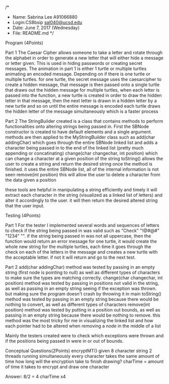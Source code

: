  /*
 * Name: Sabrina Lee A91066880
 * Login:CS8bsip sal040@ucsd.edu
 * Date: June 7, 2017 (Wednesday)
 * File: README.md
 */


Program (4Points)

Part 1
The Caesar Cipher allows someone to take a letter and
rotate through the alphabet in order to generate a new letter
that will either hide a message or letter given. This is used
in hiding passwords or creating secret messages.
The animation in part 1 is either 1 turtle or multiple turtles
animating an encoded message. Depending on if there is one
turtle or multiple turtles.
for one turtle, the secret message uses the caesarcipher to
create a hidden message, that message is then passed onto a
single turtle that draws out the hidden message
for multiple turtles, when each letter is passed into the 
function, a new turtle is created in order to draw the hidden
letter in that message, then the next letter is drawn in a hidden
letter by a new turtle and so on until the entire message is encoded
each turtle draws the hidden letter of the message simultaneously which
is a faster process

Part 2
The StringBuilder created is a class that contains methods to perform
functionalities onto altering strings being passed in.
First the SBNode constructor is created to have default elements 
and a single argument. methods are then applied to the MyStringBuilder
class such as
add(char addingChar) which goes through the entire SBNode linked list
and adds a character being passed in to the end of the linked list
(pretty much appending or concatinating)
change(char changechar, int position) which can change a character
at a given position of the string
toString() allows the user to create a string and return 
the desired string once the method is finished. it uses the entire
SBNode list, all of the internal information is not seen
remove(int position) this will allow the user to delete a character
from the data given a position

these tools are helpful in manipulating a string efficiently and timely
it will extract each character in the string (visualized as a linked 
list of letters) and alter it accordingly to the user. it will then
return the desired altered string that the user input.



Testing (4Points)

Part 1
For the tester I implemented several words and sequences of letters
to check if the string being passed in was valid such as
"Check" "!@#@#" "1234" "". if the string being passed in was not 
all uppercase, then the function would return an error message
for one turtle, it would create the whole new string
for the multiple turtles, each time it goes through
the check on each of the letters in the message and creates
a new turtle with the acceptable letter. if not it will return
and go to the next test.

Part 2
add(char addingChar) method was tested by passing in an empty string
(first node is pointing to null) as well as different types of characters
to make sure the types are matching correctly.
change(char changechar, int position) method was tested by passing in
positions not valid in the string, as well as passing in an empty string
seeing if the exception was thrown. but making sure the program doesn't 
crash by throwing it in main
toString() method was tested by passing in an empty string
because there would be nothing to convert, as well as different types of 
characters
remove(int position) method was tested by putting in a position out 
bounds, as well as passing in an empty string because there would be nothing
to remove. this method was the most tricky for me in visualizing the linked
list and how each pointer had to be altered when removing a node in 
the middle of a list

Mainly the testers created were to check which exceptions were thrown 
and if the positions being passed in were in or out of bounds.


Conceptual Questions(2Points)
encryptMT() given 8 character string
2 threads running simultaneously
every character takes the same amount of time
how long will the encryption take to finish drawing?
charTime = amount of time it takes to encrypt and draw one character

Answer: 8/2 = 4
charTime x4

